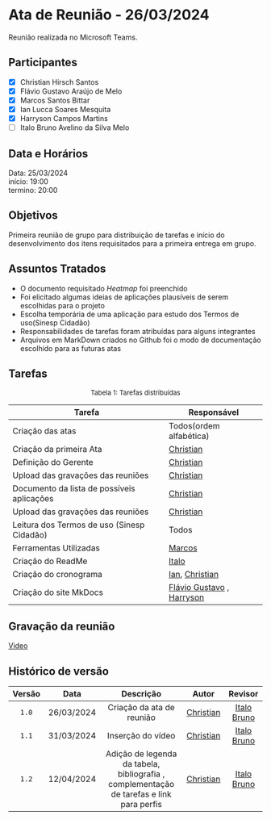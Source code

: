 # Ata de Reunião - 26/03/2024

Reunião realizada no Microsoft Teams.

## Participantes

- [x] Christian Hirsch Santos
- [x] Flávio Gustavo Araújo de Melo
- [x] Marcos Santos Bittar
- [x] Ian Lucca Soares Mesquita
- [x] Harryson Campos Martins
- [ ] Italo Bruno Avelino da Silva Melo

## Data e Horários

Data: 25/03/2024 \
início: 19:00 \
termino: 20:00

## Objetivos

Primeira reunião de grupo para distribuição de tarefas e início do desenvolvimento dos itens requisitados para a primeira entrega em grupo.  

## Assuntos Tratados

- O documento requisitado <i>Heatmap</i> foi preenchido 
- Foi elicitado algumas ideias de aplicações plausíveis de serem escolhidas para o projeto
- Escolha temporária de uma aplicação para estudo dos Termos de uso(Sinesp Cidadão)
- Responsabilidades de tarefas foram atribuídas para alguns integrantes
- Arquivos em MarkDown criados no Github foi o modo de documentação escolhido para as futuras atas

## Tarefas

<font size="2"><p style="text-align: center">Tabela 1: Tarefas distribuídas </p></font>

| Tarefa | Responsável |
| ---- | ---- |
| Criação das atas | Todos(ordem alfabética)
| Criação da primeira Ata |  [Christian](https://github.com/crstyhs)
| Definição do Gerente |   [Christian](https://github.com/crstyhs)
| Upload das gravações das reuniões |  [Christian](https://github.com/crstyhs)
| Documento da lista de possíveis aplicações |  [Christian](https://github.com/crstyhs)
| Upload das gravações das reuniões |  [Christian](https://github.com/crstyhs)
| Leitura dos Termos de uso (Sinesp Cidadão)  | Todos
| Ferramentas Utilizadas  | [Marcos](https://github.com/Bittarx)
| Criação do ReadMe  | [Italo](https://github.com/ItaloBrunoM)
| Criação do cronograma  | [Ian](https://github.com/IanLucca12),  [Christian](https://github.com/crstyhs)
| Criação do site MkDocs  | [Flávio Gustavo](https://github.com/flavioovatsug) , [Harryson](https://github.com/harry-cmartin) 

## Gravação da reunião

[Video](https://youtu.be/zzsI4X1Jgew)

## Histórico de versão
| Versão | Data | Descrição | Autor | Revisor |
| :----: | :--: | :-------: | :---: | :-----: |
| `1.0` | 26/03/2024 | Criação da ata de reunião |  [Christian](https://github.com/crstyhs) | [Italo Bruno](https://github.com/ItaloBrunoM) |
| `1.1` | 31/03/2024 | Inserção do vídeo |  [Christian](https://github.com/crstyhs) | [Italo Bruno](https://github.com/ItaloBrunoM) |
| `1.2` | 12/04/2024 | Adição de legenda da tabela, bibliografia , complementação de tarefas e link para perfis |  [Christian](https://github.com/crstyhs)| [Italo Bruno](https://github.com/ItaloBrunoM) |

